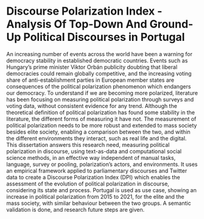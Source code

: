 

# Discourse Polarization Index - Analysis Of Top-Down And Ground-Up Political Discourses in Portugal


An increasing number of events across the world have been a warning for democracy stability in 
established democratic countries. Events such as Hungary’s prime minister Viktor Orbán publicity 
doubting that liberal democracies could remain globally competitive, and the increasing voting share of 
anti-establishment parties in European member states are consequences of the political polarization 
phenomenon which endangers our democracy. To understand if we are becoming more polarized, 
literature has been focusing on measuring political polarization through surveys and voting data,
without consistent evidence for any trend. Although the theoretical definition of political polarization
has found some stability in the literature, the different forms of measuring it have not. The measurement 
of political polarization needs to be more robust and extended to mass society besides elite society, 
enabling a comparison between the two, and within the different environments they interact, such as 
real life and the digital. This dissertation answers this research need, measuring political polarization in
discourse, using text-as-data and computational social science methods, in an effective way independent 
of manual tasks, language, survey or pooling, polarization’s actors, and environments. It uses an 
empirical framework applied to parliamentary discourses and Twitter data to create a Discourse 
Polarization Index (DPI) which enables the assessment of the evolution of political polarization in 
discourse, considering its state and process. Portugal is used as use case, showing an increase in political 
polarization from 2015 to 2021, for the elite and the mass society, with similar behaviour between the 
two groups. A semantic validation is done, and research future steps are given. 

